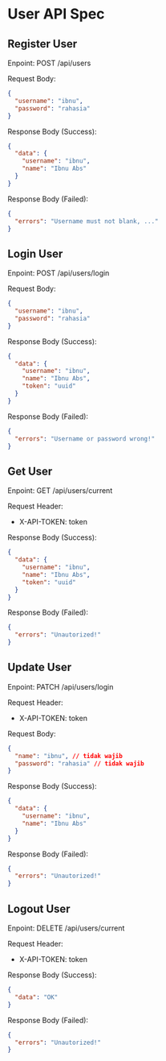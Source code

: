 # User API Spec

## Register User

Enpoint: POST /api/users

Request Body:

```json
{
  "username": "ibnu",
  "password": "rahasia"
}
```

Response Body (Success):

```json
{
  "data": {
    "username": "ibnu",
    "name": "Ibnu Abs"
  }
}
```

Response Body (Failed):

```json
{
  "errors": "Username must not blank, ..."
}
```

## Login User

Enpoint: POST /api/users/login

Request Body:

```json
{
  "username": "ibnu",
  "password": "rahasia"
}
```

Response Body (Success):

```json
{
  "data": {
    "username": "ibnu",
    "name": "Ibnu Abs",
    "token": "uuid"
  }
}
```

Response Body (Failed):

```json
{
  "errors": "Username or password wrong!"
}
```

## Get User

Enpoint: GET /api/users/current

Request Header:

- X-API-TOKEN: token

Response Body (Success):

```json
{
  "data": {
    "username": "ibnu",
    "name": "Ibnu Abs",
    "token": "uuid"
  }
}
```

Response Body (Failed):

```json
{
  "errors": "Unautorized!"
}
```

## Update User

Enpoint: PATCH /api/users/login

Request Header:

- X-API-TOKEN: token

Request Body:

```json
{
  "name": "ibnu", // tidak wajib
  "password": "rahasia" // tidak wajib
}
```

Response Body (Success):

```json
{
  "data": {
    "username": "ibnu",
    "name": "Ibnu Abs"
  }
}
```

Response Body (Failed):

```json
{
  "errors": "Unautorized!"
}
```

## Logout User

Enpoint: DELETE /api/users/current

Request Header:

- X-API-TOKEN: token

Response Body (Success):

```json
{
  "data": "OK"
}
```

Response Body (Failed):

```json
{
  "errors": "Unautorized!"
}
```
